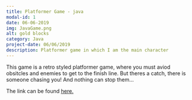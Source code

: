```yaml
---
title: Platformer Game - java
modal-id: 1
date: 06-06-2019
img: JavaGame.png
alt: gold blocks
category: Java
project-date: 06/06/2019
description: Platformer game in which I am the main character
---
```

This game is a retro styled platformer game, where you must aviod obsitcles and enemies to get to the finish line. But theres a catch, there is someone chasing you! And nothing can stop them...
<p> The link can be found <a href="https://github.com/Palmazahmad/Year2Game-"> here.
